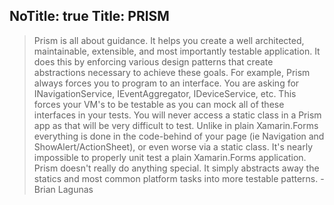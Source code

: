 NoTitle: true
Title: PRISM
---

> Prism is all about guidance. It helps you create a well architected, maintainable, extensible, and most importantly testable application.  It does this by enforcing various design patterns that create abstractions necessary to achieve these goals.  For example, Prism always forces you to program to an interface. You are asking for INavigationService, IEventAggregator, IDeviceService, etc.  This forces your VM's to be testable as you can mock all of these interfaces in your tests.  You will never access a static class in a Prism app as that will be very difficult to test.  Unlike in plain Xamarin.Forms everything is done in the code-behind of your page (ie Navigation and ShowAlert/ActionSheet), or even worse via a static class.  It's nearly impossible to properly unit test a plain Xamarin.Forms application.  Prism doesn't really do anything special.  It simply abstracts away the statics and most common platform tasks into more testable patterns. - Brian Lagunas
